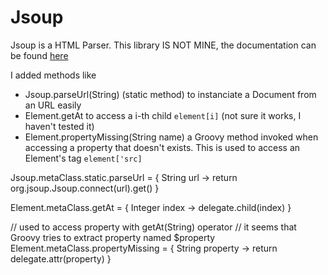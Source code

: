 # Jsoup
Jsoup is a HTML Parser. This library IS NOT MINE, the documentation can
be found [here](https://github.com/jhy/jsoup)

I added methods like
- Jsoup.parseUrl(String) (static method) to instanciate a Document from an URL easily
- Element.getAt to access a i-th child `element[i]` (not sure it works, I haven't tested it)
- Element.propertyMissing(String name) a Groovy method invoked when accessing a property that doesn't exists.
This is used to access an Element's tag `element['src]`

Jsoup.metaClass.static.parseUrl = { String url ->
return org.jsoup.Jsoup.connect(url).get()
}

Element.metaClass.getAt = { Integer index ->
delegate.child(index)
}

// used to access property with getAt(String) operator
// it seems that Groovy tries to extract property named $property
Element.metaClass.propertyMissing = { String property ->
return delegate.attr(property)
}